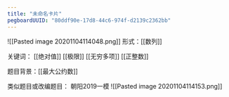 ```yaml
---
title: "未命名卡片"
pegboardUUID: "80ddf90e-17d8-44c6-974f-d2139c2362bb"
---
```

![[Pasted image 20201104114048.png]]
形式：[[数列]]

关键词：
[[绝对值]]
[[极限]]
[[无穷多项]]
[[正整数]]

题目背景：[[最大公约数]]

类似题目或改编题目：
朝阳2019一模
![[Pasted image 20201104114153.png]]